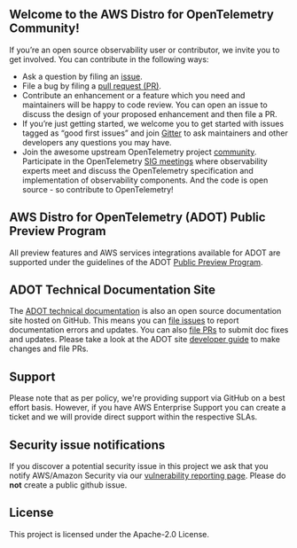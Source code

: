 ## Welcome to the AWS Distro for OpenTelemetry Community!

If you’re an open source observability user or contributor, we invite you to get involved. You can contribute in the following ways:

* Ask a question by filing an [issue](https://github.com/aws-observability/aws-otel-community/issues).
* File a bug by filing a [pull request (PR)](https://github.com/aws-observability/aws-otel-community/pulls).
* Contribute an enhancement or a feature which you need and maintainers will be happy to code review. You can open an issue to discuss the design of your proposed enhancement and then file a PR.
* If you’re just getting started, we welcome you to get started with issues tagged as “good first issues” and join [Gitter](https://gitter.im/aws-otel-distro/community) to ask maintainers and other developers any questions you may have.
* Join the awesome upstream OpenTelemetry project [community](https://github.com/open-telemetry/community). Participate in the OpenTelemetry [SIG meetings](https://github.com/open-telemetry/community#calendar) where observability experts meet and discuss the OpenTelemetry specification and implementation of observability components. And the code is open source - so contribute to OpenTelemetry!

## AWS Distro for OpenTelemetry (ADOT) Public Preview Program

All preview features and AWS services integrations available for ADOT are supported under the guidelines of the ADOT [Public Preview Program](https://github.com/aws-observability/aws-otel-community/tree/master/preview-program).

## ADOT Technical Documentation Site

The [ADOT technical documentation](https://aws-otel.github.io/docs/introduction) is also an open source documentation site hosted on GitHub. This means you can [file issues](https://github.com/aws-otel/aws-otel.github.io/issues) to report documentation errors and updates. You can also [file PRs](https://github.com/aws-otel/aws-otel.github.io/pulls) to submit doc fixes and updates. Please take a look at the ADOT site [developer guide](https://github.com/aws-otel/aws-otel.github.io) to make changes and file PRs.

## Support

Please note that as per policy, we're providing support via GitHub on a best effort basis. However, if you have AWS Enterprise Support you can create a ticket and we will provide direct support within the respective SLAs.

## Security issue notifications
If you discover a potential security issue in this project we ask that you notify AWS/Amazon Security via our [vulnerability reporting page](http://aws.amazon.com/security/vulnerability-reporting/). Please do **not** create a public github issue.

## License

This project is licensed under the Apache-2.0 License.

